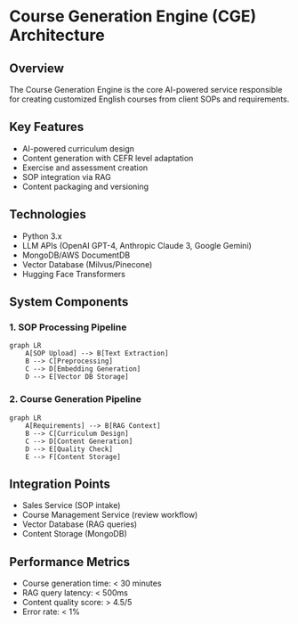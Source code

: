 # Course Generation Engine (CGE) Architecture

## Overview
The Course Generation Engine is the core AI-powered service responsible for creating customized English courses from client SOPs and requirements.

## Key Features
- AI-powered curriculum design
- Content generation with CEFR level adaptation
- Exercise and assessment creation
- SOP integration via RAG
- Content packaging and versioning

## Technologies
- Python 3.x
- LLM APIs (OpenAI GPT-4, Anthropic Claude 3, Google Gemini)
- MongoDB/AWS DocumentDB
- Vector Database (Milvus/Pinecone)
- Hugging Face Transformers

## System Components
### 1. SOP Processing Pipeline
```mermaid
graph LR
    A[SOP Upload] --> B[Text Extraction]
    B --> C[Preprocessing]
    C --> D[Embedding Generation]
    D --> E[Vector DB Storage]
```

### 2. Course Generation Pipeline
```mermaid
graph LR
    A[Requirements] --> B[RAG Context]
    B --> C[Curriculum Design]
    C --> D[Content Generation]
    D --> E[Quality Check]
    E --> F[Content Storage]
```

## Integration Points
- Sales Service (SOP intake)
- Course Management Service (review workflow)
- Vector Database (RAG queries)
- Content Storage (MongoDB)

## Performance Metrics
- Course generation time: < 30 minutes
- RAG query latency: < 500ms
- Content quality score: > 4.5/5
- Error rate: < 1% 